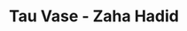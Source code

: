 ---
title: Tau Vase - Zaha Hadid
layout: entry
presentation: side-by-side
object:
  - id: ptl-25093
order: 416
menu: false
---